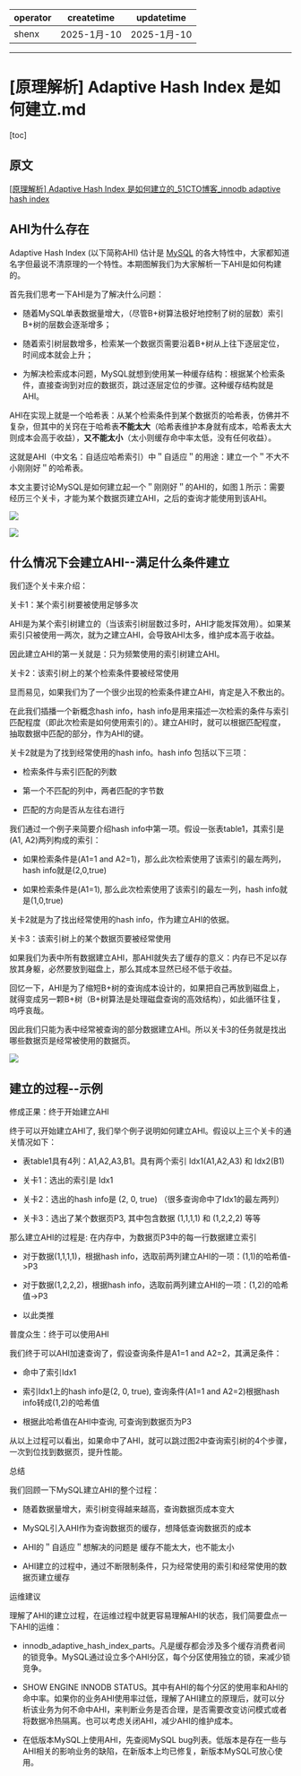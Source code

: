 | operator | createtime | updatetime |
| -------- | ---------- | ---------- |
| shenx    | 2025-1月-10 | 2025-1月-10 |

---
# [原理解析] Adaptive Hash Index 是如何建立.md

[toc]

## 原文
[[原理解析] Adaptive Hash Index 是如何建立的_51CTO博客_innodb adaptive hash index](https://blog.51cto.com/imysql/3200900) 


## AHI为什么存在
 Adaptive Hash Index (以下简称AHI) 估计是 [MySQL](https://rk.51cto.com/download?cateId=3&cid=&tid=&source=&utm_source=blog#MySQL) 的各大特性中，大家都知道名字但最说不清原理的一个特性。本期图解我们为大家解析一下AHI是如何构建的。

首先我们思考一下AHI是为了解决什么问题：

*   随着MySQL单表数据量增大，（尽管B+树算法极好地控制了树的层数）索引B+树的层数会逐渐增多；
    
*   随着索引树层数增多，检索某一个数据页需要沿着B+树从上往下逐层定位，时间成本就会上升；
    
*   为解决检索成本问题，MySQL就想到使用某一种缓存结构：根据某个检索条件，直接查询到对应的数据页，跳过逐层定位的步骤。这种缓存结构就是AHI。
    

AHI在实现上就是一个哈希表：从某个检索条件到某个数据页的哈希表，仿佛并不复杂，但其中的关窍在于哈希表**不能太大**（哈希表维护本身就有成本，哈希表太大则成本会高于收益），**又不能太小**（太小则缓存命中率太低，没有任何收益）。

这就是AHI（中文名：自适应哈希索引）中＂自适应＂的用途：建立一个＂不大不小刚刚好＂的哈希表。

本文主要讨论MySQL是如何建立起一个＂刚刚好＂的AHI的，如图１所示：需要经历三个关卡，才能为某个数据页建立AHI，之后的查询才能使用到该AHI。

![](https://github.com/13679269754/shenxiang-log/blob/main/image-cubox/2025-1-10%2017-22-02/d2552176-3245-4d09-a455-9e4fe3aa9de7.webp?raw=true)

![](https://github.com/13679269754/shenxiang-log/blob/main/image-cubox/2025-1-10%2017-22-02/9457acf5-0872-4bc1-9644-31646ff178db.webp?raw=true)


## 什么情况下会建立AHI--满足什么条件建立
我们逐个关卡来介绍：

关卡1：某个索引树要被使用足够多次

AHI是为某个索引树建立的（当该索引树层数过多时，AHI才能发挥效用）。如果某索引只被使用一两次，就为之建立AHI，会导致AHI太多，维护成本高于收益。

因此建立AHI的第一关就是：只为频繁使用的索引树建立AHI。

关卡2：该索引树上的某个检索条件要被经常使用

显而易见，如果我们为了一个很少出现的检索条件建立AHI，肯定是入不敷出的。

在此我们插播一个新概念hash info，hash info是用来描述一次检索的条件与索引匹配程度（即此次检索是如何使用索引的）。建立AHI时，就可以根据匹配程度，抽取数据中匹配的部分，作为AHI的键。

关卡2就是为了找到经常使用的hash info。hash info 包括以下三项：

*   检索条件与索引匹配的列数
    
*   第一个不匹配的列中，两者匹配的字节数
    
*   匹配的方向是否从左往右进行
    

我们通过一个例子来简要介绍hash info中第一项。假设一张表table1，其索引是(A1, A2)两列构成的索引：

*   如果检索条件是(A1=1 and A2=1)，那么此次检索使用了该索引的最左两列，hash info就是(2,0,true)
    
*   如果检索条件是(A1=1), 那么此次检索使用了该索引的最左一列，hash info就是(1,0,true)
    

关卡2就是为了找出经常使用的hash info，作为建立AHI的依据。

关卡3：该索引树上的某个数据页要被经常使用

如果我们为表中所有数据建立AHI，那AHI就失去了缓存的意义：内存已不足以存放其身躯，必然要放到磁盘上，那么其成本显然已经不低于收益。

回忆一下，AHI是为了缩短B+树的查询成本设计的，如果把自己再放到磁盘上，就得变成另一颗B+树（B+树算法是处理磁盘查询的高效结构），如此循环往复，呜呼哀哉。

因此我们只能为表中经常被查询的部分数据建立AHI。所以关卡3的任务就是找出哪些数据页是经常被使用的数据页。

![](https://github.com/13679269754/shenxiang-log/blob/main/image-cubox/2025-1-10%2017-22-02/500a9eeb-2e78-4660-95e6-ce907af1296a.webp?raw=true)

## 建立的过程--示例

修成正果：终于开始建立AHI

终于可以开始建立AHI了, 我们举个例子说明如何建立AHI。假设以上三个关卡的通关情况如下：

*   表table1具有4列：A1,A2,A3,B1。具有两个索引 Idx1(A1,A2,A3) 和 Idx2(B1)
    
*   关卡1：选出的索引是 Idx1
    
*   关卡2：选出的hash info是 (2, 0, true) （很多查询命中了Idx1的最左两列）
    
*   关卡3：选出了某个数据页P3, 其中包含数据 (1,1,1,1) 和 (1,2,2,2) 等等
    

那么建立AHI的过程是: 在内存中，为数据页P3中的每一行数据建立索引

*   对于数据(1,1,1,1)，根据hash info，选取前两列建立AHI的一项：(1,1)的哈希值->P3
    
*   对于数据(1,2,2,2)，根据hash info，选取前两列建立AHI的一项：(1,2)的哈希值->P3
    
*   以此类推
    

普度众生：终于可以使用AHI

我们终于可以AHI加速查询了，假设查询条件是A1=1 and A2=2，其满足条件：

*   命中了索引Idx1
    
*   索引Idx1上的hash info是(2, 0, true), 查询条件(A1=1 and A2=2)根据hash info转成(1,2)的哈希值
    
*   根据此哈希值在AHI中查询, 可查询到数据页为P3
    

从以上过程可以看出，如果命中了AHI，就可以跳过图2中查询索引树的4个步骤，一次到位找到数据页，提升性能。

总结

我们回顾一下MySQL建立AHI的整个过程：

*   随着数据量增大，索引树变得越来越高，查询数据页成本变大
    
*   MySQL引入AHI作为查询数据页的缓存，想降低查询数据页的成本
    
*   AHI的＂自适应＂想解决的问题是 缓存不能太大，也不能太小
    
*   AHI建立的过程中，通过不断限制条件，只为经常使用的索引和经常使用的数据页建立缓存
    

运维建议

理解了AHI的建立过程，在运维过程中就更容易理解AHI的状态，我们简要盘点一下AHI的运维：

*   innodb\_adaptive\_hash\_index\_parts。凡是缓存都会涉及多个缓存消费者间的锁竞争。MySQL通过设立多个AHI分区，每个分区使用独立的锁，来减少锁竞争。
    
*   SHOW ENGINE INNODB STATUS。其中有AHI的每个分区的使用率和AHI的命中率。如果你的业务AHI使用率过低，理解了AHI建立的原理后，就可以分析该业务为何不命中AHI，来判断业务是否合理，是否需要改变访问模式或者将数据冷热隔离。也可以考虑关闭AHI，减少AHI的维护成本。
    
*   在低版本MySQL上使用AHI，先查阅MySQL bug列表。低版本是存在一些与AHI相关的影响业务的缺陷，在新版本上均已修复，新版本MySQL可放心使用。
    
